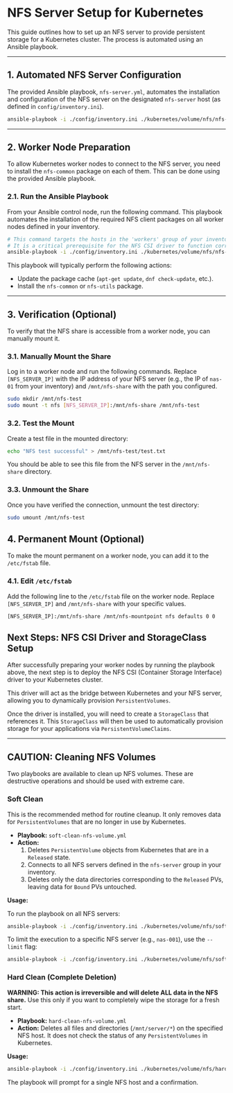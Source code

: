 # NFS Server Setup for Kubernetes

This guide outlines how to set up an NFS server to provide persistent storage for a Kubernetes cluster. The process is automated using an Ansible playbook.

---
## 1. Automated NFS Server Configuration

The provided Ansible playbook, `nfs-server.yml`, automates the installation and configuration of the NFS server on the designated `nfs-server` host (as defined in `config/inventory.ini`).

```bash
ansible-playbook -i ./config/inventory.ini ./kubernetes/volume/nfs/nfs-server.yml --ask-become-pass
```

---
## 2. Worker Node Preparation

To allow Kubernetes worker nodes to connect to the NFS server, you need to install the `nfs-common` package on each of them. This can be done using the provided Ansible playbook.

### 2.1. Run the Ansible Playbook

From your Ansible control node, run the following command. This playbook automates the installation of the required NFS client packages on all worker nodes defined in your inventory.

```bash
# This command targets the hosts in the 'workers' group of your inventory file.
# It is a critical prerequisite for the NFS CSI driver to function correctly.
ansible-playbook -i ./config/inventory.ini ./kubernetes/volume/nfs/nfs-prereq.yml --ask-become-pass
```

This playbook will typically perform the following actions:
- Update the package cache (`apt-get update`, `dnf check-update`, etc.).
- Install the `nfs-common` or `nfs-utils` package.

---
## 3. Verification (Optional)

To verify that the NFS share is accessible from a worker node, you can manually mount it.

### 3.1. Manually Mount the Share

Log in to a worker node and run the following commands. Replace `[NFS_SERVER_IP]` with the IP address of your NFS server (e.g., the IP of `nas-01` from your inventory) and `/mnt/nfs-share` with the path you configured.

```bash
sudo mkdir /mnt/nfs-test
sudo mount -t nfs [NFS_SERVER_IP]:/mnt/nfs-share /mnt/nfs-test
```

### 3.2. Test the Mount

Create a test file in the mounted directory:

```bash
echo "NFS test successful" > /mnt/nfs-test/test.txt
```

You should be able to see this file from the NFS server in the `/mnt/nfs-share` directory.

### 3.3. Unmount the Share

Once you have verified the connection, unmount the test directory:

```bash
sudo umount /mnt/nfs-test
```

## 4. Permanent Mount (Optional)

To make the mount permanent on a worker node, you can add it to the `/etc/fstab` file.

### 4.1. Edit `/etc/fstab`

Add the following line to the `/etc/fstab` file on the worker node. Replace `[NFS_SERVER_IP]` and `/mnt/nfs-share` with your specific values.

```
[NFS_SERVER_IP]:/mnt/nfs-share /mnt/nfs-mountpoint nfs defaults 0 0
```

## Next Steps: NFS CSI Driver and StorageClass Setup

After successfully preparing your worker nodes by running the playbook above, the next step is to deploy the NFS CSI (Container Storage Interface) driver to your Kubernetes cluster.

This driver will act as the bridge between Kubernetes and your NFS server, allowing you to dynamically provision `PersistentVolumes`.

Once the driver is installed, you will need to create a `StorageClass` that references it. This `StorageClass` will then be used to automatically provision storage for your applications via `PersistentVolumeClaims`.

---
## CAUTION: Cleaning NFS Volumes

Two playbooks are available to clean up NFS volumes. These are destructive operations and should be used with extreme care.

### Soft Clean

This is the recommended method for routine cleanup. It only removes data for `PersistentVolumes` that are no longer in use by Kubernetes.

- **Playbook:** `soft-clean-nfs-volume.yml`
- **Action:**
    1. Deletes `PersistentVolume` objects from Kubernetes that are in a `Released` state.
    2. Connects to all NFS servers defined in the `nfs-server` group in your inventory.
    3. Deletes only the data directories corresponding to the `Released` PVs, leaving data for `Bound` PVs untouched.

**Usage:**

To run the playbook on all NFS servers:
```bash
ansible-playbook -i ./config/inventory.ini ./kubernetes/volume/nfs/soft-clean-nfs-volume.yml --ask-become-pass
```

To limit the execution to a specific NFS server (e.g., `nas-001`), use the `--limit` flag:
```bash
ansible-playbook -i ./config/inventory.ini ./kubernetes/volume/nfs/soft-clean-nfs-volume.yml --ask-become-pass --limit nas-001
```

### Hard Clean (Complete Deletion)

**WARNING: This action is irreversible and will delete ALL data in the NFS share.** Use this only if you want to completely wipe the storage for a fresh start.

- **Playbook:** `hard-clean-nfs-volume.yml`
- **Action:** Deletes all files and directories (`/mnt/server/*`) on the specified NFS host. It does not check the status of any `PersistentVolumes` in Kubernetes.

**Usage:**

```bash
ansible-playbook -i ./config/inventory.ini ./kubernetes/volume/nfs/hard-clean-nfs-volume.yml --ask-become-pass
```

The playbook will prompt for a single NFS host and a confirmation.